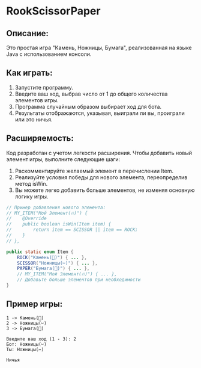 # RookScissorPaper

## Описание:
Это простая игра "Камень, Ножницы, Бумага", реализованная на языке Java с использованием консоли.

## Как играть:
1. Запустите программу.
1. Введите ваш ход, выбрав число от 1 до общего количества элементов игры.
1. Программа случайным образом выбирает ход для бота.
1. Результаты отображаются, указывая, выиграли ли вы, проиграли или это ничья.

## Расширяемость:
Код разработан с учетом легкости расширения. Чтобы добавить новый элемент игры, выполните следующие шаги:

1. Раскомментируйте желаемый элемент в перечислении Item.
1. Реализуйте условия победы для нового элемента, переопределив метод isWin.
1. Вы можете легко добавить больше элементов, не изменяя основную логику игры.

```java
// Пример добавления нового элемента:
// MY_ITEM("Мой Элемент(🔥)") {
//    @Override
//    public boolean isWin(Item item) {
//        return item == SCISSOR || item == ROCK;
//    }
// },

public static enum Item {
    ROCK("Камень(🗿)") { ... },
    SCISSOR("Ножницы(✂️)") { ... },
    PAPER("Бумага(🧻)") { ... },
    // MY_ITEM("Мой Элемент(🔥)") { ... },
    // Добавьте больше элементов при необходимости
}
```

## Пример игры:
```
1 -> Камень(🗿)
2 -> Ножницы(✂️)
3 -> Бумага(🧻)

Введите ваш ход (1 - 3): 2
Бот: Ножницы(✂️)
Ты: Ножницы(✂️)

Ничья
```
